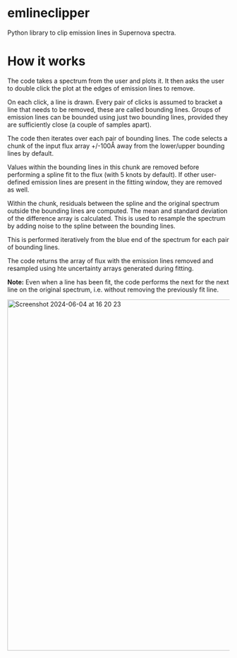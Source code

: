 # emlineclipper
Python library to clip emission lines in Supernova spectra.

# How it works
The code takes a spectrum from the user and plots it. It then asks the user to double click the plot at the edges of emission lines to remove.

On each click, a line is drawn. Every pair of clicks is assumed to bracket a line that needs to be removed, these are called bounding lines. Groups of emission lines can be bounded using just two bounding lines, provided they are sufficiently close (a couple of samples apart).

The code then iterates over each pair of bounding lines. The code selects a chunk of the input flux array +/-100Å away from the lower/upper bounding lines by default.

Values within the bounding lines in this chunk are removed before performing a spline fit to the flux (with 5 knots by default). If other user-defined emission lines are present in the fitting window, they are removed as well. 

Within the chunk, residuals between the spline and the original spectrum outside the bounding lines are computed. The mean and standard deviation of the difference array is calculated. This is used to resample the spectrum by adding noise to the spline between the bounding lines.

This is performed iteratively from the blue end of the spectrum for each pair of bounding lines.

The code returns the array of flux with the emission lines removed and resampled using hte uncertainty arrays generated during fitting.

**Note:** Even when a line has been fit, the code performs the next for the next line on the original spectrum, i.e. without removing the previously fit line.

<img width="794" alt="Screenshot 2024-06-04 at 16 20 23" src="https://github.com/GabrielF98/emlineclipper/assets/72733933/6f2493ba-fcb4-46dc-844a-20ee08509644">
